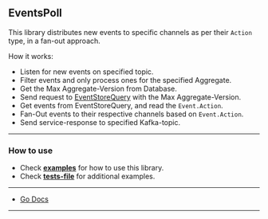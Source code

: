 EventsPoll
---

This library distributes new events to specific channels as per their `Action` type, in a fan-out approach.

How it works:

* Listen for new events on specified topic.
* Filter events and only process ones for the specified Aggregate.
* Get the Max Aggregate-Version from Database.
* Send request to [EventStoreQuery][0] with the Max Aggregate-Version.
* Get events from EventStoreQuery, and read the `Event.Action`.
* Fan-Out events to their respective channels based on `Event.Action`.
* Send service-response to specified Kafka-topic.

---

### How to use

* Check [**examples**][1] for how to use this library.
* Check [**tests-file**][2] for additional examples.

---

* [Go Docs][3]

---

  [0]: https://github.com/TerrexTech/go-eventstore-query
  [1]: https://github.com/TerrexTech/go-eventspoll/blob/master/examples/example.go
  [2]: https://github.com/TerrexTech/go-eventspoll/blob/master/poll/poll_suite_test.go
  [3]: https://godoc.org/github.com/TerrexTech/go-eventspoll/poll
